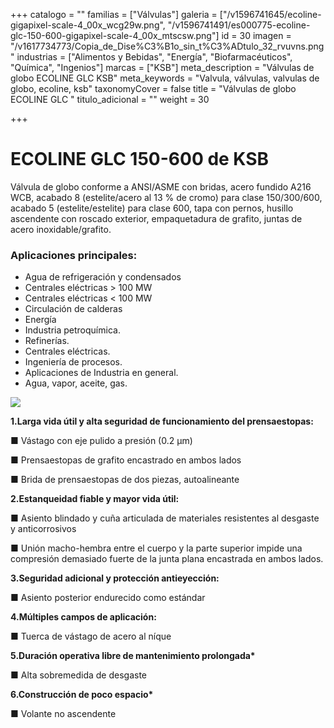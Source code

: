 +++
catalogo = ""
familias = ["Válvulas"]
galeria = ["/v1596741645/ecoline-gigapixel-scale-4_00x_wcg29w.png", "/v1596741491/es000775-ecoline-glc-150-600-gigapixel-scale-4_00x_mtscsw.png"]
id = 30
imagen = "/v1617734773/Copia_de_Dise%C3%B1o_sin_t%C3%ADtulo_32_rvuvns.png"
industrias = ["Alimentos y Bebidas", "Energía", "Biofarmacéuticos", "Química", "Ingenios"]
marcas = ["KSB"]
meta_description = "Válvulas de globo ECOLINE GLC KSB"
meta_keywords = "Valvula, válvulas, valvulas de globo, ecoline, ksb"
taxonomyCover = false
title = "Válvulas de globo ECOLINE GLC "
titulo_adicional = ""
weight = 30

+++
# **ECOLINE GLC 150-600 de KSB**

Válvula de globo conforme a ANSI/ASME con bridas, acero fundido A216 WCB, acabado 8 (estelite/acero al 13 % de cromo) para clase 150/300/600, acabado 5 (estelite/estelite) para clase 600, tapa con pernos, husillo ascendente con roscado exterior, empaquetadura de grafito, juntas de acero inoxidable/grafito.

### **Aplicaciones principales:**

* Agua de refrigeración y condensados
* Centrales eléctricas > 100 MW
* Centrales eléctricas < 100 MW
* Circulación de calderas
* Energía
* Industria petroquímica.
* Refinerías.
* Centrales eléctricas.
* Ingeniería de procesos.
* Aplicaciones de Industria en general.
* Agua, vapor, aceite, gas.

![](https://res.cloudinary.com/novatec/v1596740844/ecoline_espec-gigapixel-scale-4_00x_fupo6b.png)

**1.Larga vida útil y alta seguridad de funcionamiento del prensaestopas:**

■ Vástago con eje pulido a presión (0.2 μm)

■ Prensaestopas de grafito encastrado en ambos lados

■ Brida de prensaestopas de dos piezas, autoalineante

**2.Estanqueidad fiable y mayor vida útil:**

■ Asiento blindado y cuña articulada de materiales resistentes al desgaste y anticorrosivos

■ Unión macho-hembra entre el cuerpo y la parte superior impide una compresión demasiado fuerte de la junta plana encastrada en ambos lados.

**3.Seguridad adicional y protección antieyección:**

■ Asiento posterior endurecido como estándar

**4.Múltiples campos de aplicación:**

■ Tuerca de vástago de acero al níque

__5.Duración operativa libre de mantenimiento prolongada*__

■ Alta sobremedida de desgaste

__6.Construcción de poco espacio*__

■ Volante no ascendente